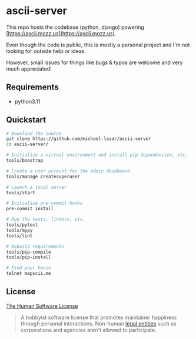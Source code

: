 # ascii-server

This repo hosts the codebase (python, django) powering [https://ascii.mozz.us](https://ascii.mozz.us).

Even though the code is public, this is mostly a personal project and I'm not looking for outside help or ideas.

However, small issues for things like bugs & typos are welcome and very much appreciated!

## Requirements

- python3.11

## Quickstart

```bash
# Download the source
git clone https://github.com/michael-lazar/ascii-server
cd ascii-server/

# Initialize a virtual environment and install pip dependencies, etc.
tools/boostrap

# Create a user account for the admin dashboard
tools/manage createsuperuser

# Launch a local server
tools/start

# Initialize pre-commit hooks
pre-commit install

# Run the tests, linters, etc.
tools/pytest
tools/mypy
tools/lint

# Rebuild requirements
tools/pip-compile
tools/pip-install

# Find your house
telnet mapscii.me
```

## License

[The Human Software License](https://license.mozz.us)

> A hobbyist software license that promotes maintainer happiness
> through personal interactions. Non-human
> [legal entities](https://en.wikipedia.org/wiki/Legal_person) such as
> corporations and agencies aren't allowed to participate.
